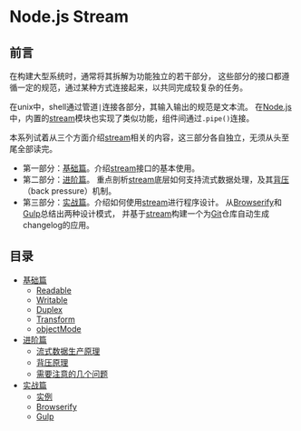 # Node.js Stream

## 前言
在构建大型系统时，通常将其拆解为功能独立的若干部分，
这些部分的接口都遵循一定的规范，通过某种方式连接起来，以共同完成较复杂的任务。

在unix中，shell通过管道`|`连接各部分，其输入输出的规范是文本流。
在[Node.js]中，内置的[stream]模块也实现了类似功能，组件间通过`.pipe()`连接。

本系列试着从三个方面介绍[stream]相关的内容，这三部分各自独立，无须从头至尾全部读完。
* 第一部分：[基础篇]。介绍[stream]接口的基本使用。
* 第二部分：[进阶篇]。
  重点剖析[stream]底层如何支持流式数据处理，及其[背压]（back pressure）机制。
* 第三部分：[实战篇]。介绍如何使用[stream]进行程序设计。
  从[Browserify]和[Gulp]总结出两种设计模式，
  并基于[stream]构建一个为[Git]仓库自动生成changelog的应用。

## 目录
- [基础篇]
  - [Readable](basics.md#readable)
  - [Writable](basics.md#writable)
  - [Duplex](basics.md#duplex)
  - [Transform](basics.md#transform)
  - [objectMode](basics.md#objectmode)
- [进阶篇]
  - [流式数据生产原理](principles.md#流式数据生产原理)
  - [背压原理](principles.md#背压原理)
  - [需要注意的几个问题](principles.md#需要注意的几个问题)
- [实战篇]
  - [实例](programming.md#实例)
  - [Browserify](programming.md#browserify)
  - [Gulp](programming.md#gulp)


[背压]: http://baike.baidu.com/link?url=MvuUdBitMnXIa1qj5MZihQbK6c1KDMW6HLPGZMGEUP7DlBbxJsAfV80lXKPKSteQrlh1ikEN0CYQOCW0PNvnx_
[back pressure]: https://en.wikipedia.org/wiki/Back_pressure
[Browserify]: https://github.com/substack/node-browserify
[Gulp]: https://github.com/gulpjs/gulp
[Git]: https://git-scm.com/
[Node.js]: https://nodejs.org/
[stream]: https://nodejs.org/api/stream.html

[基础篇]: basics.md
[进阶篇]: principles.md
[实战篇]: programming.md
